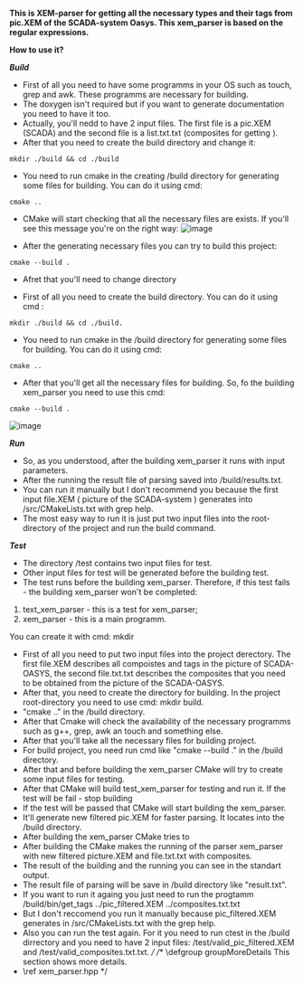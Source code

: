 <b>This is XEM-parser for getting all the necessary types and their tags from pic.XEM of the SCADA-system Oasys. This xem_parser is based on the regular expressions.</b>

**How to use it?**

***Build***
- First of all you need to have some programms in your OS such as touch, grep and awk. These programms are necessary for building.
- The doxygen isn't required but if you want to generate documentation you need to have it too.
- Actually, you'll nedd to have 2 input files. The first file is a pic.XEM (SCADA) and the second file is a list.txt.txt (composites for getting ).
- After that you need to create the build directory and change it:
```
mkdir ./build && cd ./build
```
- You need to run cmake in the creating /build directory for generating some files for building. You can do it using cmd:
```
cmake ..
```
- CMake will start checking that all the necessary files are exists. If you'll see this message you're on the right way:
![image](https://github.com/SerIsNull/CPP_XEM_PARSER/assets/124979388/f37771b1-57a6-4d61-8948-8c05f343476c)

- After the generating necessary files you can try to build this project:
```
cmake --build .
```

- Afret that you'll need to change directory

- First of all you need to create the build directory. You can do it using cmd :

```
mkdir ./build && cd ./build.
```
- You need to run cmake in the /build directory for generating some files for building. You can do it using cmd:
```
cmake ..
```
- After that you'll get all the necessary files for building. So, fo the building xem_parser you need to use this cmd:
```
cmake --build .
```
![image](https://github.com/SerIsNull/CPP_XEM_PARSER/assets/124979388/81225d3b-51e3-4d67-8448-c74d6b7bff5b)

***Run***
- So, as you understood, after the building xem_parser it runs with input parameters.
- After the running the result file of parsing saved into /build/results.txt.
- You can run it manually but I don't recommend you because the first input file.XEM ( picture of the SCADA-system ) generates into /src/CMakeLists.txt with grep help.
- The most easy way to run it is just put two input files into the root-directory of the project and run the build command.

***Test***
- The directory /test contains two input files for test.
- Other input files for test will be generated before the building test.
- The test runs before the building xem_parser. Therefore, if this test fails - the building xem_parser won't be completed:

1) text_xem_parser - this is a test for xem_parser;
2) xem_parser - this is a main programm.

You can create it with cmd: mkdir
- First of all you need to put two input files into the project derectory. The first file.XEM describes all compoistes and tags in the picture of SCADA-OASYS, the second file.txt.txt describes the composites that you need to be obtained from the picture of the SCADA-OASYS.
- After that, you need to create the directory for building. In the project root-directory you need to use cmd: mkdir build.
-  "cmake .." in the /build directory.
- After that Cmake will check the availability of the necessary programms such as g++, grep, awk an touch and something else.
- After that you'll take all the necessary files for building project.
- For build project, you need run cmd like "cmake --build ." in the /build directory.
- After that and before building the xem_parser CMake will try to create some input files for testing.
- After that CMake will build test_xem_parser for testing and run it. If the test will be fail - stop building
- If the test will be passed that CMake will start building the xem_parser.
- It'll generate new filtered pic.XEM for faster parsing. It locates into the /build directory.
- After building the xem_parser CMake tries to 
- After building the CMake makes the running of the parser xem_parser  with new filtered picture.XEM and file.txt.txt with composites.
- The result of the building and the running you can see in the standart output.
- The result file of parsing will be save in /build directory like "result.txt".
- If you want to run it againg you just need to run the progtamm /build/bin/get_tags ../pic_filtered.XEM ../composites.txt.txt
- But I don't reccomend you run it manually because pic_filtered.XEM generates in /src/CMakeLists.txt with the grep help.
- Also you can run the test again. For it you need to run ctest in the /build dirrectory and you need to have 2 input files: /test/valid_pic_filtered.XEM and /test/valid_composites.txt.txt.
*/
/**
\defgroup groupMoreDetails This section shows more details.
- \ref xem_parser.hpp
*/
